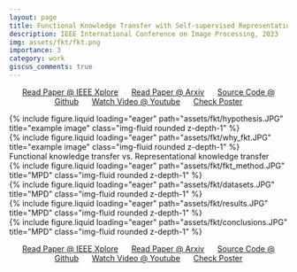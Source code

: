 ```yaml
---
layout: page
title: Functional Knowledge Transfer with Self-supervised Representation Learning
description: IEEE International Conference on Image Processing, 2023
img: assets/fkt/fkt.png
importance: 3
category: work
giscus_comments: true
---
```

<p align="center">
    <a href="https://ieeexplore.ieee.org/stamp/stamp.jsp?arnumber=10222142" style="margin-right: 20px;">Read Paper @ IEEE Xplore</a>
    <a href="https://arxiv.org/pdf/2304.01354" style="margin-right: 20px;">Read Paper @ Arxiv</a>
    <a href="https://github.com/prakashchhipa/Functional_Knowledge_Transfer_SSL" style="margin-right: 20px;">Source Code @ Github</a>
    <a href="https://www.youtube.com/watch?v=GlnDm_GrVm0" style="margin-right: 20px;">Watch Video @ Youtube</a>
    <a href="https://github.com/prakashchhipa/Functional_Knowledge_Transfer_SSL/blob/main/poster_icon.JPG">Check Poster</a>
</p>

<div class="row">
    <div class="col-sm mt-3 mt-md-0">
        {% include figure.liquid loading="eager" path="assets/fkt/hypothesis.JPG" title="example image" class="img-fluid rounded z-depth-1" %}
    </div>
    <div class="col-sm mt-3 mt-md-0">
        {% include figure.liquid loading="eager" path="assets/fkt/why_fkt.JPG" title="example image" class="img-fluid rounded z-depth-1" %}
    </div>
</div>
<div class="caption">
    Functional knowledge transfer vs. Representational knowledge transfer 
</div>

<div class="row">
    <div class="col-sm mt-3 mt-md-0">
        {% include figure.liquid loading="eager" path="assets/fkt/fkt_method.JPG" title="MPD" class="img-fluid rounded z-depth-1" %}
    </div>
</div>

<div class="row">
    <div class="col-sm mt-3 mt-md-0">
        {% include figure.liquid loading="eager" path="assets/fkt/datasets.JPG" title="MPD" class="img-fluid rounded z-depth-1" %}
    </div>
</div>

<div class="row">
    <div class="col-sm mt-3 mt-md-0">
        {% include figure.liquid loading="eager" path="assets/fkt/results.JPG" title="MPD" class="img-fluid rounded z-depth-1" %}
    </div>
</div>

<div class="row">
    <div class="col-sm mt-3 mt-md-0">
        {% include figure.liquid loading="eager" path="assets/fkt/conclusions.JPG" title="MPD" class="img-fluid rounded z-depth-1" %}
    </div>
</div>

<p align="center">
    <a href="https://ieeexplore.ieee.org/stamp/stamp.jsp?arnumber=10222142" style="margin-right: 20px;">Read Paper @ IEEE Xplore</a>
    <a href="https://arxiv.org/pdf/2304.01354" style="margin-right: 20px;">Read Paper @ Arxiv</a>
    <a href="https://github.com/prakashchhipa/Functional_Knowledge_Transfer_SSL" style="margin-right: 20px;">Source Code @ Github</a>
    <a href="https://www.youtube.com/watch?v=GlnDm_GrVm0" style="margin-right: 20px;">Watch Video @ Youtube</a>
    <a href="https://github.com/prakashchhipa/Functional_Knowledge_Transfer_SSL/blob/main/poster_icon.JPG">Check Poster</a>
</p>
